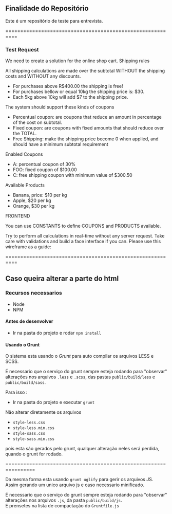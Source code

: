 ## Finalidade do Repositório

Este é um repositório de teste para entrevista.

==========================================================
### Test Request

We need to create a solution for the online shop cart.
Shipping rules

All shipping calculations are made over the subtotal WITHOUT the shipping costs and WITHOUT any discounts.

- For purchases above R$400.00 the shipping is free!
- For purchases bellow or equal 10kg the shipping price is: $30.
- Each 5kg above 10kg will add $7 to the shipping price.

The system should support these kinds of coupons

- Percentual coupon: are coupons that reduce an amount in percentage of the cost on subtotal.
- Fixed coupon: are coupons with fixed amounts that should reduce over the TOTAL.
- Free Shipping: make the shipping price become 0 when applied, and should have a minimum subtotal requirement

Enabled Coupons

- A: percentual coupon of 30%
- FOO: fixed coupon of $100.00
- C: free shipping coupon with minimum value of $300.50

Available Products

- Banana, price: $10 per kg
- Apple, $20 per kg
- Orange, $30 per kg

FRONTEND

You can use CONSTANTS to define COUPONS and PRODUCTS available.

Try to perform all calculations in real-time without any server request. Take care with validations and build a face interface if you can. Please use this wireframe as a guide:

==========================================================

## Caso queira alterar a parte do html
### Recursos necessarios

- Node
- NPM

#### Antes de desenvolver

- Ir na pasta do projeto e rodar `npm install`

#### Usando o Grunt

O sistema esta usando o *Grunt* para auto compilar os arquivos LESS e SCSS.

É necessario que o serviço do grunt sempre esteja rodando para "observar" alterações nos arquivos `.less` e `.scss`, das pastas `public/build/less` e `public/build/sass`.

Para isso :

- Ir na pasta do projeto e executar `grunt`

Não alterar diretamente os arquivos

- `style-less.css`
- `style-less.min.css`
- `style-sass.css`
- `style-sass.min.css`

pois esta são gerados pelo grunt, qualquer alteração neles será perdida,
quando o grunt for rodado.

================================================================

Da mesma forma esta usando `grunt uglify` para gerir os arquivos JS.
Assim gerando um unico arquivo js e caso necessario minificado.

É necessario que o serviço do grunt sempre esteja rodando para "observar" alterações nos arquivos `.js`, da pasta `public/build/js`.  
E prensetes na lista de compactação do `Gruntfile.js`